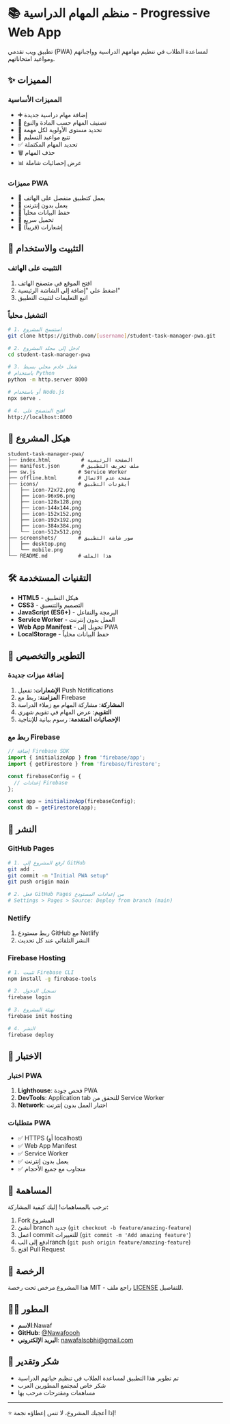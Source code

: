 # 📚 منظم المهام الدراسية - Progressive Web App

تطبيق ويب تقدمي (PWA) لمساعدة الطلاب في تنظيم مهامهم الدراسية وواجباتهم ومواعيد امتحاناتهم.

## ✨ المميزات

### المميزات الأساسية
- ➕ إضافة مهام دراسية جديدة
- 📝 تصنيف المهام حسب المادة والنوع
- 🎯 تحديد مستوى الأولوية لكل مهمة
- 📅 تتبع مواعيد التسليم
- ✅ تحديد المهام المكتملة
- 🗑️ حذف المهام
- 📊 عرض إحصائيات شاملة

### مميزات PWA
- 📱 يعمل كتطبيق منفصل على الهاتف
- 🔄 يعمل بدون إنترنت
- 💾 حفظ البيانات محلياً
- 🚀 تحميل سريع
- 🔔 إشعارات (قريباً)

## 🚀 التثبيت والاستخدام

### التثبيت على الهاتف
1. افتح الموقع في متصفح الهاتف
2. اضغط على "إضافة إلى الشاشة الرئيسية"
3. اتبع التعليمات لتثبيت التطبيق

### التشغيل محلياً
```bash
# 1. استنسخ المشروع
git clone https://github.com/[username]/student-task-manager-pwa.git

# 2. ادخل إلى مجلد المشروع  
cd student-task-manager-pwa

# 3. شغل خادم محلي بسيط
# باستخدام Python
python -m http.server 8000

# أو باستخدام Node.js
npx serve .

# 4. افتح المتصفح على
http://localhost:8000
```

## 📁 هيكل المشروع

```
student-task-manager-pwa/
├── index.html          # الصفحة الرئيسية
├── manifest.json       # ملف تعريف التطبيق
├── sw.js              # Service Worker
├── offline.html       # صفحة عدم الاتصال
├── icons/             # أيقونات التطبيق
│   ├── icon-72x72.png
│   ├── icon-96x96.png
│   ├── icon-128x128.png
│   ├── icon-144x144.png
│   ├── icon-152x152.png
│   ├── icon-192x192.png
│   ├── icon-384x384.png
│   └── icon-512x512.png
├── screenshots/       # صور شاشة التطبيق
│   ├── desktop.png
│   └── mobile.png
└── README.md          # هذا الملف
```

## 🛠️ التقنيات المستخدمة

- **HTML5** - هيكل التطبيق
- **CSS3** - التصميم والتنسيق
- **JavaScript (ES6+)** - البرمجة والتفاعل
- **Service Worker** - العمل بدون إنترنت
- **Web App Manifest** - تحويل إلى PWA
- **LocalStorage** - حفظ البيانات محلياً

## 🔧 التطوير والتخصيص

### إضافة ميزات جديدة
1. **الإشعارات**: تفعيل Push Notifications
2. **المزامنة**: ربط مع Firebase
3. **المشاركة**: مشاركة المهام مع زملاء الدراسة
4. **التقويم**: عرض المهام في تقويم شهري
5. **الإحصائيات المتقدمة**: رسوم بيانية للإنتاجية

### ربط مع Firebase
```javascript
// إضافة Firebase SDK
import { initializeApp } from 'firebase/app';
import { getFirestore } from 'firebase/firestore';

const firebaseConfig = {
  // إعدادات Firebase
};

const app = initializeApp(firebaseConfig);
const db = getFirestore(app);
```

## 📱 النشر

### GitHub Pages
```bash
# 1. ارفع المشروع إلى GitHub
git add .
git commit -m "Initial PWA setup"
git push origin main

# 2. فعل GitHub Pages من إعدادات المستودع
# Settings > Pages > Source: Deploy from branch (main)
```

### Netlify
1. ربط مستودع GitHub مع Netlify
2. النشر التلقائي عند كل تحديث

### Firebase Hosting
```bash
# 1. تثبيت Firebase CLI
npm install -g firebase-tools

# 2. تسجيل الدخول
firebase login

# 3. تهيئة المشروع
firebase init hosting

# 4. النشر
firebase deploy
```

## 🧪 الاختبار

### اختبار PWA
1. **Lighthouse**: فحص جودة PWA
2. **DevTools**: Application tab للتحقق من Service Worker
3. **Network**: اختبار العمل بدون إنترنت

### متطلبات PWA
- ✅ HTTPS (أو localhost)
- ✅ Web App Manifest
- ✅ Service Worker
- ✅ يعمل بدون إنترنت
- ✅ متجاوب مع جميع الأحجام

## 🤝 المساهمة

نرحب بالمساهمات! إليك كيفية المشاركة:

1. Fork المشروع
2. أنشئ branch جديد (`git checkout -b feature/amazing-feature`)
3. اعمل commit للتغييرات (`git commit -m 'Add amazing feature'`)
4. ادفع إلى البranch (`git push origin feature/amazing-feature`)
5. افتح Pull Request

## 📄 الرخصة

هذا المشروع مرخص تحت رخصة MIT - راجع ملف [LICENSE](LICENSE) للتفاصيل.

## 👨‍💻 المطور

- **الاسم**:Nawaf
- **GitHub**: [@Nawafoooh](https://github.com/Nawafoooh)
- **البريد الإلكتروني**: nawafalsobhi@gmail.com

## 🙏 شكر وتقدير

- تم تطوير هذا التطبيق لمساعدة الطلاب في تنظيم حياتهم الدراسية
- شكر خاص لمجتمع المطورين العرب
- مساهمات ومقترحات مرحب بها

---

⭐ إذا أعجبك المشروع، لا تنس إعطاؤه نجمة!
